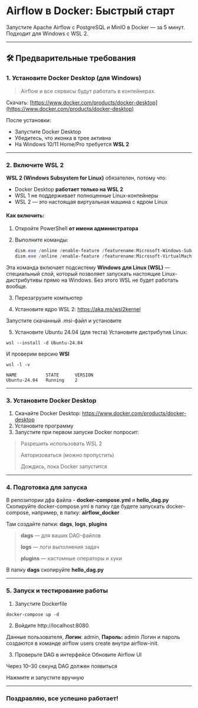 # Airflow в Docker: Быстрый старт

Запустите Apache Airflow с PostgreSQL и MinIO в Docker — за 5 минут.  
Подходит для Windows с WSL 2.

---

## 🛠 Предварительные требования

### 1. Установите Docker Desktop (для Windows)

> Airflow и все сервисы будут работать в контейнерах.

Скачать: [https://www.docker.com/products/docker-desktop](https://www.docker.com/products/docker-desktop)

После установки:
- Запустите Docker Desktop
- Убедитесь, что иконка в трее активна
- На Windows 10/11 Home/Pro требуется **WSL 2**

---

### 2. Включите WSL 2

**WSL 2 (Windows Subsystem for Linux)** обязателен, потому что:
- Docker Desktop **работает только на WSL 2**
- WSL 1 не поддерживает полноценные Linux-контейнеры
- WSL 2 — это настоящая виртуальная машина с ядром Linux

#### Как включить:

1. Откройте PowerShell **от имени администратора**

2. Выполните команды:

   ```powershell
   dism.exe /online /enable-feature /featurename:Microsoft-Windows-Subsystem-Linux /all /norestart
   dism.exe /online /enable-feature /featurename:Microsoft-VirtualMachinePlatform /all /norestart
   ```
   
Эта команда включает подсистему **Windows для Linux (WSL)** — специальный слой, который позволяет запускать настоящие Linux-дистрибутивы прямо на Windows.
Без этого WSL не будет работать вообще.

3. Перезагрузите компьютер

4. Установите ядро WSL 2: https://aka.ms/wsl2kernel

Запустите скачанный .msi-файл и установите

5. Установите Ubuntu 24.04 (для теста)
Установите дистрибутив Linux:

```
wsl --install -d Ubuntu-24.04
```

И проверим версию **WSl**

```
wsl -l -v
```

```
NAME           STATE      VERSION
Ubuntu-24.04   Running    2
```

---

### 3. Установите Docker Desktop
1. Скачайте Docker Desktop: https://www.docker.com/products/docker-desktop
2. Установите программу
3. Запустите при первом запуске Docker попросит:

> Разрешить использовать WSL 2
>
> Авторизоваться (можно пропустить)
>
> Дождись, пока Docker запустится

---

### 4. Подготовка для запуска
В репозитории дфа файла - **docker-compose.yml** и **hello_dag.py**
Скопируйте docker-compose.yml в папку где будете запускать docker-compose, например, в папку: **airflow_docker**


Там создайте папки: **dags**, **logs**, **plugins**

> **dags** — для ваших DAG-файлов
>
> **logs** — логи выполнения задач
>
> **plugins** — кастомные операторы и хуки

В папку **dags** скопируйте **hello_dag.py**

---

### 5. Запуск и тестирование работы

1. Запустите Dockerfile

```
docker-compose up -d
```

2. Войдите http://localhost:8080. 
 
Данные пользователя, **Логин**: admin, **Пароль:** admin
Логин и пароль создаются в команде airflow users create внутри airflow-init. 

3. Проверьте DAG в интерфейсе
Обновите Airflow UI

Через 10–30 секунд DAG должен появиться

Нажмите и запустите вручную

---

### **Поздравляю, все успешно работает!**

